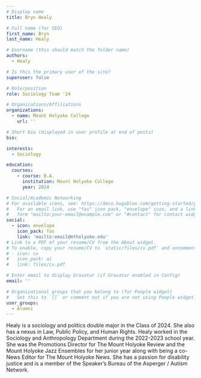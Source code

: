 ```yaml
---
# Display name
title: Bryn Healy

# Full name (for SEO)
first_name: Bryn
last_name: Healy

# Username (this should match the folder name)
authors:
  - Healy

# Is this the primary user of the site?
superuser: false

# Role/position
role: Sociology Team '24

# Organizations/Affiliations
organizations:
  - name: Mount Holyoke College
    url: ''

# Short bio (displayed in user profile at end of posts)
bio: 

interests:
  - Sociology

education:
  courses:
    - course: B.A. 
      institution: Mount Holyoke College
      year: 2024

# Social/Academic Networking
# For available icons, see: https://docs.hugoblox.com/getting-started/page-builder/#icons
#   For an email link, use "fas" icon pack, "envelope" icon, and a link in the
#   form "mailto:your-email@example.com" or "#contact" for contact widget.
social:
  - icon: envelope
    icon_pack: fas
    link: 'mailto:email@mtholyoke.edu'
# Link to a PDF of your resume/CV from the About widget.
# To enable, copy your resume/CV to `static/files/cv.pdf` and uncomment the lines below.
# - icon: cv
#   icon_pack: ai
#   link: files/cv.pdf

# Enter email to display Gravatar (if Gravatar enabled in Config)
email: ''

# Organizational groups that you belong to (for People widget)
#   Set this to `[]` or comment out if you are not using People widget.
user_groups:
  - Alumni
---
```


Healy is a sociology and politics double major in the Class of 2024. She also has a nexus in Law, Public Policy, and Human Rights. Healy worked in the Sociology and Anthropology Department during the 2022-2023 school year. She was the Promotions Director for The Mount Holyoke Review and the Mount Holyoke Jazz Ensembles for her junior year along with being a co-News Editor for The Mount Holyoke News. She has a passion for disability justice and is a member of the Speaker’s Bureau of the Asperger / Autism Network.